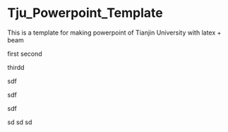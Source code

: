 # Tju_Powerpoint_Template
 This is a template for making powerpoint of Tianjin University with latex + beam

 first
 second

thirdd



sdf


sdf



sdf

sd
sd
sd